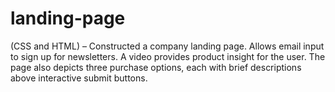 # landing-page
(CSS and HTML) – Constructed a company landing page. Allows email input to sign up for newsletters. A video provides product insight for the user. The page also depicts three purchase options, each with brief descriptions above interactive submit buttons.
